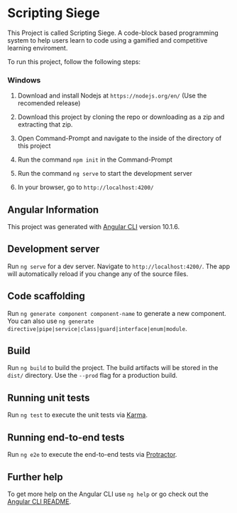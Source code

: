 # Scripting Siege

This Project is called Scripting Siege. A code-block based programming system to help users learn to code using a gamified and competitive learning enviroment.

To run this project, follow the following steps:

### Windows

1. Download and install Nodejs at `https://nodejs.org/en/` (Use the recomended release)

2. Download this project by cloning the repo or downloading as a zip and extracting that zip.

3. Open Command-Prompt and navigate to the inside of the directory of this project

4. Run the command `npm init` in the Command-Prompt

5. Run the command `ng serve` to start the development server

6. In your browser, go to `http://localhost:4200/`

## Angular Information

This project was generated with [Angular CLI](https://github.com/angular/angular-cli) version 10.1.6.

## Development server

Run `ng serve` for a dev server. Navigate to `http://localhost:4200/`. The app will automatically reload if you change any of the source files.

## Code scaffolding

Run `ng generate component component-name` to generate a new component. You can also use `ng generate directive|pipe|service|class|guard|interface|enum|module`.

## Build

Run `ng build` to build the project. The build artifacts will be stored in the `dist/` directory. Use the `--prod` flag for a production build.

## Running unit tests

Run `ng test` to execute the unit tests via [Karma](https://karma-runner.github.io).

## Running end-to-end tests

Run `ng e2e` to execute the end-to-end tests via [Protractor](http://www.protractortest.org/).

## Further help

To get more help on the Angular CLI use `ng help` or go check out the [Angular CLI README](https://github.com/angular/angular-cli/blob/master/README.md).
